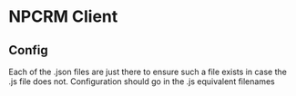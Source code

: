 # NPCRM Client

## Config

Each of the .json files are just there to ensure such a file exists in case the .js file does not. Configuration should go in the .js equivalent filenames
